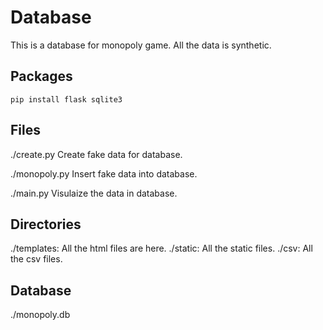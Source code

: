 # Database
This is a database for monopoly game. All the data is synthetic.

## Packages
    pip install flask sqlite3

## Files
  ./create.py
  Create fake data for database.
  
  ./monopoly.py
  Insert fake data into database.
  
  ./main.py
  Visulaize the data in database.

## Directories
  ./templates: All the html files are here.
  ./static: All the static files.
  ./csv: All the csv files.

## Database
  ./monopoly.db

